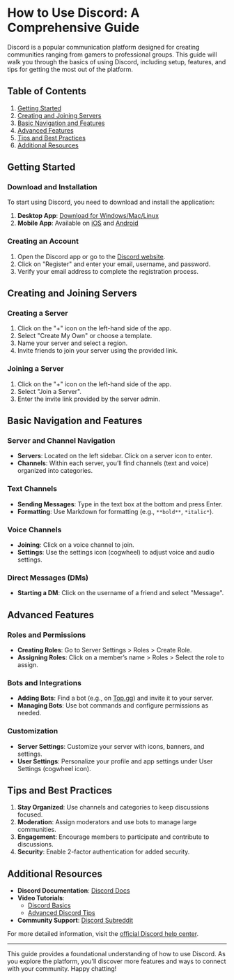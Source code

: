 # How to Use Discord: A Comprehensive Guide

Discord is a popular communication platform designed for creating communities ranging from gamers to professional groups. This guide will walk you through the basics of using Discord, including setup, features, and tips for getting the most out of the platform.

## Table of Contents

1. [Getting Started](#getting-started)
2. [Creating and Joining Servers](#creating-and-joining-servers)
3. [Basic Navigation and Features](#basic-navigation-and-features)
4. [Advanced Features](#advanced-features)
5. [Tips and Best Practices](#tips-and-best-practices)
6. [Additional Resources](#additional-resources)

## Getting Started

### Download and Installation

To start using Discord, you need to download and install the application:

1. **Desktop App**: [Download for Windows/Mac/Linux](https://discord.com/download)
2. **Mobile App**: Available on [iOS](https://apps.apple.com/us/app/discord/id985746746) and [Android](https://play.google.com/store/apps/details?id=com.discord)

### Creating an Account

1. Open the Discord app or go to the [Discord website](https://discord.com).
2. Click on "Register" and enter your email, username, and password.
3. Verify your email address to complete the registration process.

## Creating and Joining Servers

### Creating a Server

1. Click on the "+" icon on the left-hand side of the app.
2. Select "Create My Own" or choose a template.
3. Name your server and select a region.
4. Invite friends to join your server using the provided link.

### Joining a Server

1. Click on the "+" icon on the left-hand side of the app.
2. Select "Join a Server".
3. Enter the invite link provided by the server admin.

## Basic Navigation and Features

### Server and Channel Navigation

- **Servers**: Located on the left sidebar. Click on a server icon to enter.
- **Channels**: Within each server, you’ll find channels (text and voice) organized into categories.

### Text Channels

- **Sending Messages**: Type in the text box at the bottom and press Enter.
- **Formatting**: Use Markdown for formatting (e.g., `**bold**`, `*italic*`).

### Voice Channels

- **Joining**: Click on a voice channel to join.
- **Settings**: Use the settings icon (cogwheel) to adjust voice and audio settings.

### Direct Messages (DMs)

- **Starting a DM**: Click on the username of a friend and select "Message".

## Advanced Features

### Roles and Permissions

- **Creating Roles**: Go to Server Settings > Roles > Create Role.
- **Assigning Roles**: Click on a member’s name > Roles > Select the role to assign.

### Bots and Integrations

- **Adding Bots**: Find a bot (e.g., on [Top.gg](https://top.gg/)) and invite it to your server.
- **Managing Bots**: Use bot commands and configure permissions as needed.

### Customization

- **Server Settings**: Customize your server with icons, banners, and settings.
- **User Settings**: Personalize your profile and app settings under User Settings (cogwheel icon).

## Tips and Best Practices

1. **Stay Organized**: Use channels and categories to keep discussions focused.
2. **Moderation**: Assign moderators and use bots to manage large communities.
3. **Engagement**: Encourage members to participate and contribute to discussions.
4. **Security**: Enable 2-factor authentication for added security.

## Additional Resources

- **Discord Documentation**: [Discord Docs](https://discord.com/developers/docs/intro)
- **Video Tutorials**:
  - [Discord Basics](https://www.youtube.com/watch?v=nPmdafMo1b8)
  - [Advanced Discord Tips](https://www.youtube.com/playlist?list=PLcFJ04qlAWJkyCTW7MC9SMW11GhJ2LF7E)
- **Community Support**: [Discord Subreddit](https://www.reddit.com/r/discordapp/)

For more detailed information, visit the [official Discord help center](https://support.discord.com/hc/en-us).

---

This guide provides a foundational understanding of how to use Discord. As you explore the platform, you'll discover more features and ways to connect with your community. Happy chatting!
